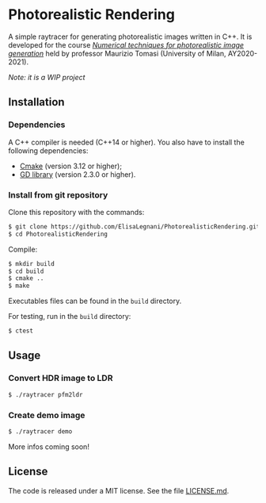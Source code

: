 # Photorealistic Rendering
A simple raytracer for generating photorealistic images written in C++. 
It is developed for the course [*Numerical techniques for photorealistic image generation*](https://www.unimi.it/en/education/degree-programme-courses/2021/numerical-tecniques-photorealistic-image-generation) held by professor Maurizio Tomasi (University of Milan, AY2020-2021).

*Note: it is a WIP project*


## Installation

### Dependencies

A C++ compiler is needed (C++14 or higher).
You also have to install the following dependencies:
- [Cmake](https://cmake.org/) (version 3.12 or higher);
- [GD library](https://libgd.github.io/) (version 2.3.0 or higher).

### Install from git repository

Clone this repository with the commands: 
```sh
$ git clone https://github.com/ElisaLegnani/PhotorealisticRendering.git
$ cd PhotorealisticRendering
```

Compile:

```sh
$ mkdir build
$ cd build
$ cmake ..
$ make
```

Executables files can be found in the `build` directory.

For testing, run in the `build` directory:

```sh
$ ctest
```

## Usage

### Convert HDR image to LDR

```sh
$ ./raytracer pfm2ldr
```

### Create demo image

```sh
$ ./raytracer demo
```

More infos coming soon!


## License

The code is released under a MIT license. See the file [LICENSE.md](https://github.com/ElisaLegnani/PhotorealisticRendering/blob/master/LICENSE.md).
